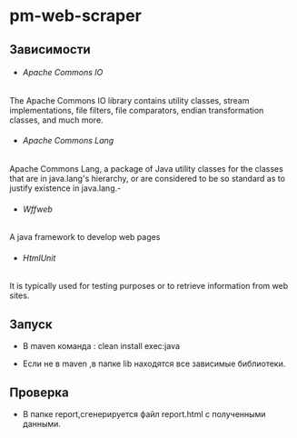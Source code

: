 # pm-web-scraper
## Зависимости 
- ###### Apache Commons IO  
The Apache Commons IO library contains utility classes, stream implementations, file filters, file comparators, endian transformation classes, and much more.
- ###### Apache Commons Lang
Apache Commons Lang, a package of Java utility classes for the classes that are in java.lang's hierarchy, or are considered to be so standard as to justify existence in java.lang.-
 - ###### Wffweb  
A java framework to develop web pages
- ###### HtmlUnit 
It is typically used for testing purposes or to retrieve information from web sites.

## Запуск 
- В maven команда  : clean install exec:java
 
 - Если не в maven ,в папке lib находятся все зависимые библиотеки.
 
## Проверка
- В папке report,сгенерируется файл report.html с полученными данными.